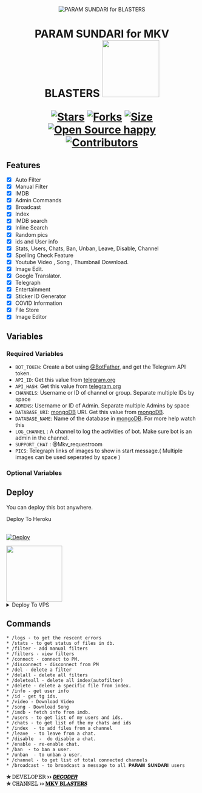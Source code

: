 <p align="center">
  <img src="https://user-images.githubusercontent.com/99487702/170823058-1190a4b4-b0e3-4bb3-90c2-48564ce717fa.jpg" alt="PARAM SUNDARI for BLASTERS">
</p>
<h1 align="center">
  <b>PARAM SUNDARI for MKV BLASTERS</b>
  

<a href="https://youtube.com/channel/UCf_dVNrilcT0V2R--HbYpMA">
  <img src="https://img.shields.io/badge/𝚂𝚄𝙱𝚂𝙲𝚁𝙸𝙱𝙴-black?logo=youtube" width="150">


[![Stars](https://img.shields.io/github/stars/Decoderseeman/Param-Sundari-for-MKV-BLASTERS?style=flat-square&color=green)](https://github.com/Decoderseeman/Param-Sundari-for-MKV-BLASTERS/stargazers)
[![Forks](https://img.shields.io/github/forks/Decoderseeman/Param-Sundari-for-MKV-BLASTERS?style=flat-square&color=blue)](https://github.com/Decoderseeman/Param-Sundari-for-MKV-BLASTERS/fork)
[![Size](https://img.shields.io/github/repo-size/Decoderseeman/Param-Sundari-for-MKV-BLASTERS?style=flat-square&color=red)](https://github.com/Decoderseeman/Param-Sundari-for-MKV-BLASTERS)   
[![Open Source happy ](https://badges.frapsoft.com/os/v2/open-source.svg?v=103)](https://github.com/Decoderseeman/Param-Sundari-for-MKV-BLASTERS)   
[![Contributors](https://img.shields.io/github/contributors/Decoderseeman/Param-Sundari-for-MKV-BLASTERS?style=flat-square&color=green)](https://github.com/Decoderseeman/Param-Sundari-for-MKV-BLASTERS/graphs/contributors)
## Features

- [x] Auto Filter
- [x] Manual Filter
- [x] IMDB
- [x] Admin Commands
- [x] Broadcast
- [x] Index
- [x] IMDB search
- [x] Inline Search
- [x] Random pics
- [x] ids and User info 
- [x] Stats, Users, Chats, Ban, Unban, Leave, Disable, Channel
- [x] Spelling Check Feature
- [x] Youtube Video , Song , Thumbnail Download.
- [x] Image Edit.
- [x] Google Translator.
- [x] Telegraph
- [x] Entertainment
- [x] Sticker ID Generator
- [x] COVID Information
- [x] File Store
- [X] Image Editor

## Variables

### Required Variables
* `BOT_TOKEN`: Create a bot using [@BotFather](https://telegram.dog/BotFather), and get the Telegram API token.
* `API_ID`: Get this value from [telegram.org](https://my.telegram.org/apps)
* `API_HASH`: Get this value from [telegram.org](https://my.telegram.org/apps)
* `CHANNELS`: Username or ID of channel or group. Separate multiple IDs by space
* `ADMINS`: Username or ID of Admin. Separate multiple Admins by space
* `DATABASE_URI`: [mongoDB](https://www.mongodb.com) URI. Get this value from [mongoDB](https://www.mongodb.com).
* `DATABASE_NAME`: Name of the database in [mongoDB](https://www.mongodb.com). For more help watch this 
* `LOG_CHANNEL` : A channel to log the activities of bot. Make sure bot is an admin in the channel.
* `SUPPORT_CHAT` : @Mkv_requestroom
* `PICS`: Telegraph links of images to show in start message.( Multiple images can be used seperated by space )
### Optional Variables

## Deploy
You can deploy this bot anywhere.


<summary>Deploy To Heroku</summary>
<br>
<p>
<a href="https://heroku.com/deploy?template=https://github.com/Decoderseeman/Param-Sundari-for-MKV-BLASTERS">
  <img src="https://www.herokucdn.com/deploy/button.svg" alt="Deploy">
</a>
</p>

<a href="https://youtube.com/channel/UCdk53DCXKoKOKgKeohUEnmA">
  <img src="https://img.shields.io/badge/How%20to-Deploy-red?logo=youtube" width="147">
</a><br>

<details><summary>Deploy To VPS</summary>
<p>
<pre>
git clone https://github.com/Decoderseeman/Param-Sundari-for-MKV-BLASTERS
# Install Packages
pip3 install -r requirements.txt
Edit info.py with variables as given below then run bot
python3 bot.py
</pre>
</p>
</details>


## Commands
```
* /logs - to get the rescent errors
* /stats - to get status of files in db.
* /filter - add manual filters
* /filters - view filters
* /connect - connect to PM.
* /disconnect - disconnect from PM
* /del - delete a filter
* /delall - delete all filters
* /deleteall - delete all index(autofilter)
* /delete - delete a specific file from index.
* /info - get user info
* /id - get tg ids.
* /video - Download Video
* /song - Download Song
* /imdb - fetch info from imdb.
* /users - to get list of my users and ids.
* /chats - to get list of the my chats and ids 
* /index  - to add files from a channel
* /leave  - to leave from a chat.
* /disable  -  do disable a chat.
* /enable - re-enable chat.
* /ban  - to ban a user.
* /unban  - to unban a user.
* /channel - to get list of total connected channels
* /broadcast - to broadcast a message to all 𝐏𝐀𝐑𝐀𝐌 𝐒𝐔𝐍𝐃𝐀𝐑𝐈 users
```

<b>✮ 𝙳𝙴𝚅𝙴𝙻𝙾𝙿𝙴𝚁 ›› [<b>𝘿𝙀𝘾𝙊𝘿𝙀𝙍</b>](https://t.me/mastertheblasterr)</b>                                                                                                                                                                                     
<b>✮ 𝙲𝙷𝙰𝙽𝙽𝙴𝙻 ›› [<b>𝐌𝐊𝐕 𝐁𝐋𝐀𝐒𝐓𝐄𝐑𝐒</b>](https://t.me/Mkv_blasters)</b>
